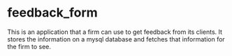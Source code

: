 # feedback_form
This is an application that a firm can use to get feedback from its clients. It stores the information on a mysql database and fetches that information for the firm to see. 

